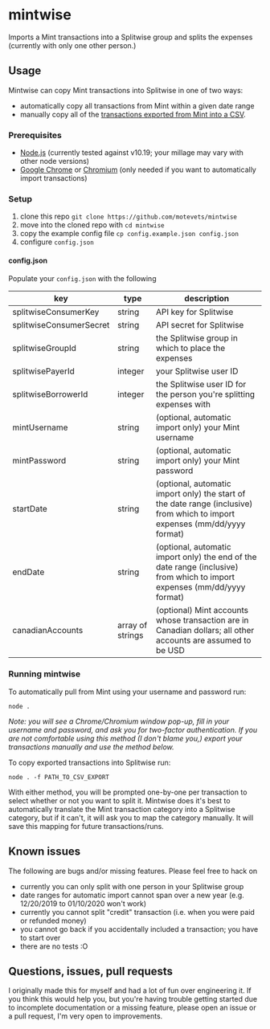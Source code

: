 # mintwise

Imports a Mint transactions into a Splitwise group and splits the expenses (currently with only one other person.)

## Usage

Mintwise can copy Mint transactions into Splitwise in one of two ways:

* automatically copy all transactions from Mint within a given date range
* manually copy all of the [transactions exported from Mint into a CSV].

### Prerequisites
* [Node.js] (currently tested against v10.19; your millage may vary with other node versions)
* [Google Chrome] or [Chromium] (only needed if you want to automatically import transactions)

### Setup

1. clone this repo `git clone https://github.com/motevets/mintwise`
1. move into the cloned repo with `cd mintwise`
1. copy the example config file `cp config.example.json config.json`
1. configure `config.json`

#### config.json
Populate your `config.json` with the following

| key                     | type             | description                                                                                                                 |
|-------------------------|------------------|-----------------------------------------------------------------------------------------------------------------------------|
| splitwiseConsumerKey    | string           | API key for Splitwise                                                                                                       |
| splitwiseConsumerSecret | string           | API secret for Splitwise                                                                                                    |
| splitwiseGroupId        | string           | the Splitwise group in which to place the expenses                                                                          |
| splitwisePayerId        | integer          | your Splitwise user ID                                                                                                      |
| splitwiseBorrowerId     | integer          | the Splitwise user ID for the person you're splitting expenses with                                                         |
| mintUsername            | string           | (optional, automatic import only) your Mint username                                                                        |
| mintPassword            | string           | (optional, automatic import only) your Mint password                                                                        |
| startDate               | string           | (optional, automatic import only) the start of the date range (inclusive) from which to import expenses (mm/dd/yyyy format) |
| endDate                 | string           | (optional, automatic import only) the end of the date range (inclusive) from which to import expenses (mm/dd/yyyy format)   |
| canadianAccounts        | array of strings | (optional) Mint accounts whose transaction are in Canadian dollars; all other accounts are assumed to be USD            |

### Running mintwise

To automatically pull from Mint using your username and password run:
```
node .
```
_Note: you will see a Chrome/Chromium window pop-up, fill in your username and password, and ask you for two-factor
authentication. If you are not comfortable using this method (I don't blame you,) export your transactions manually and
use the method below._

To copy exported transactions into Splitwise run:
```
node . -f PATH_TO_CSV_EXPORT
```

With either method, you will be prompted one-by-one per transaction to select whether or not you want to split it.
Mintwise does it's best to automatically translate the Mint transaction category into a Splitwise category, but if it
can't, it will ask you to map the category manually. It will save this mapping for future transactions/runs.

## Known issues
The following are bugs and/or missing features. Please feel free to hack on 

* currently you can only split with one person in your Splitwise group
* date ranges for automatic import cannot span over a new year (e.g. 12/20/2019 to 01/10/2020 won't work)
* currently you cannot split "credit" transaction (i.e. when you were paid or refunded money)
* you cannot go back if you accidentally included a transaction; you have to start over
* there are no tests :O

## Questions, issues, pull requests
I originally made this for myself and had a lot of fun over engineering it. If you think this would help you, but
you're having trouble getting started due to incomplete documentation or a missing feature, please open an issue or a
pull request, I'm very open to improvements.

[transactions exported from Mint into a CSV]: https://help.mint.com/Accounts-and-Transactions/888960591/How-can-I-download-my-transactions.htm
[Node.js]: https://nodejs.org/en/download/
[Google Chrome]: https://www.google.com/chrome/
[Chromium]: https://www.chromium.org/Home